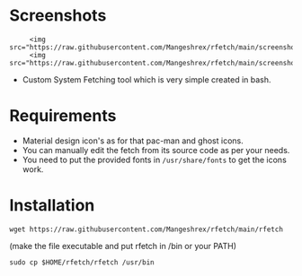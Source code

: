 
# Screenshots

         <img src="https://raw.githubusercontent.com/Mangeshrex/rfetch/main/screenshots/Screenshot_20210129.png">
         <img src="https://raw.githubusercontent.com/Mangeshrex/rfetch/main/screenshots/deb.png">

- Custom System Fetching tool which is very simple created in bash. 

# Requirements 
- Material design icon's as for that pac-man and ghost icons. 
- You can manually edit the fetch from its source code as per your needs. 
- You need to put the provided fonts in `/usr/share/fonts` to get the icons work. 

# Installation 

 ```
 wget https://raw.githubusercontent.com/Mangeshrex/rfetch/main/rfetch
 ```

 (make the file executable and put rfetch in /bin or your PATH)

 ```sudo cp $HOME/rfetch/rfetch /usr/bin ```
